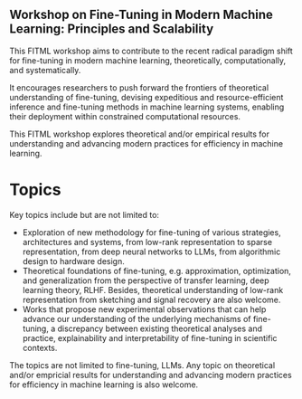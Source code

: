 ## Workshop on Fine-Tuning in Modern Machine Learning: Principles and Scalability

This FITML workshop aims to contribute to the recent radical paradigm shift for fine-tuning in modern machine learning, theoretically, computationally, and systematically.

It encourages researchers to push forward the frontiers of theoretical understanding of fine-tuning, devising expeditious and resource-efficient inference and fine-tuning methods in machine learning systems, enabling their deployment within constrained computational resources.

This FITML workshop explores theoretical and/or empirical results for understanding and advancing modern practices for efficiency in machine learning.

# Topics

Key topics include but are not limited to:
- Exploration of new methodology for fine-tuning of various strategies, architectures and systems, from low-rank representation to sparse representation, from deep neural networks to LLMs, from algorithmic design to hardware design.
- Theoretical foundations of fine-tuning, e.g. approximation, optimization, and generalization from the perspective of transfer learning, deep learning theory, RLHF. Besides, theoretical understanding of low-rank representation from sketching and signal recovery are also welcome.
- Works that propose new experimental observations that can help advance our understanding of the underlying mechanisms of fine-tuning, a discrepancy between existing theoretical analyses and practice, explainability and interpretability of fine-tuning in scientific contexts.

The topics are not limited to fine-tuning, LLMs. Any topic on theoretical and/or empricial results for understanding and advancing modern practices for efficiency in machine learning is also welcome.